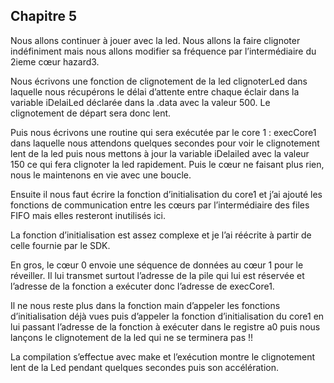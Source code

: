 ## Chapitre 5

Nous allons continuer à jouer avec la led. Nous allons la faire clignoter indéfiniment mais nous allons modifier sa fréquence par l’intermédiaire du 2ieme cœur hazard3.

Nous écrivons une fonction de clignotement de la led clignoterLed dans laquelle nous récupérons le délai d’attente entre chaque éclair dans la variable iDelaiLed déclarée dans la .data avec la valeur 500. Le clignotement de départ sera donc lent.

Puis nous écrivons une routine qui sera exécutée par le core 1 : execCore1 dans laquelle nous attendons quelques secondes pour voir le clignotement lent de la led puis nous mettons à jour la variable iDelailed avec la valeur 150 ce qui fera clignoter la led rapidement. Puis le cœur ne faisant plus rien, nous le maintenons en vie avec une boucle.

Ensuite il nous faut écrire la fonction d’initialisation du core1 et j’ai ajouté les fonctions de communication entre les cœurs par l’intermédiaire des files FIFO mais elles resteront inutilisés ici.

La fonction d’initialisation est assez complexe et je l’ai réécrite à partir de celle fournie par le SDK.

En gros, le cœur 0 envoie une séquence de données au cœur 1 pour le réveiller. Il lui transmet surtout l’adresse de la pile qui lui est réservée et l’adresse de la fonction a exécuter donc l’adresse de execCore1.

Il ne nous reste plus dans la fonction main d’appeler les fonctions d’initialisation déjà vues puis d’appeler la fonction d’initialisation du core1 en lui passant l’adresse de la fonction à exécuter dans le registre a0 puis nous lançons le clignotement de la led qui ne se terminera pas !!

La compilation s’effectue avec make et l’exécution montre le clignotement lent de la Led pendant quelques secondes puis son accélération.
